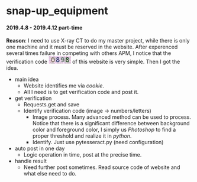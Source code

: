 # snap-up_equipment
#### 2019.4.8 - 2019.4.12 part-time  
**Reason**: I need to use X-ray CT to do my master project, while there is only one machine and it must be reserved in the website. After experenced several times failure in competing with others APM, I notice that the verification code ![](https://github.com/lbhsgithub/snap-up_equipment/blob/master/code.jpeg) of this website is very simple. Then I got the idea.
- main idea
    - Website identifies me via *cookie*.
    - All I need is to get verification code and post it.
- get verification
    - Requests.get and save
    - Identify verification code (image → numbers/letters)
        - Image process. Many advanced method can be used to process. Notice that there is a significant difference between
        background color and foreground color, I simply us *Photoshop* to find a proper threshold and realize it in *python*.
        - Identify. Just use pytesseract.py (need configuration)
- auto post in one day
    - Logic operation in time, post at the precise time.
- handle result
    - Need further post sometimes. Read source code of website and what else need to do.
